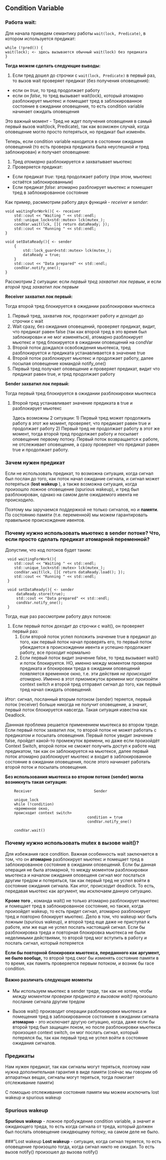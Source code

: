 ## Condition Variable 

### Работа wait:
 Для начала приведем семантику работы `wait(lock, Predicate)`, в котором используется предикат:
```
while (!pred()) {
wait(lock); <- здесь вызывается обычный wait(lock) без предиката
}
```
**Тогда можем сделать следующие выводы:** 
 1) Если тред дошел до строчки с `wait(lock, Predicate)` в первый раз, то вызов wait проверяет предикат (без получения оповещения):
- если он *true*, то тред продолжает работу
- если он *false*, то тред вызывает wait(lock), который атомарно разблокирует мьютекс и помещает тред в заблокированное состояние в ожидании оповещения, то есть condition variable начинает ожидать оповещения

 Это важный момент - Тред не ждет получения оповещения в самый первый вызов wait(lock, Predicate), так как возможен случай,
 когда оповещение могло просто потеряться, но предикат был изменён.

 Теперь, если condition variable находится в состоянии ожидания оповещений (то есть проверка предиката была неуспешной и тред заблокирован) и получает оповещение:
 1) Тред *атомарно* разблокируется и захватывает мьютекс
 2) Проверяется предикат:
 - Если предикат *true*: тред продолжает работу (при этом, мьютекс остаётся заблокированным) 
  - Если предикат *false*: атомарно разблоирует мьютекс и помещает тред в заблокированное состояние

Как пример, расммотрим работу двух функций - *receiver* и *sender*:

```
void waitingForWork(){ <- receiver
    std::cout << "Waiting " << std::endl;
    std::unique_lock<std::mutex> lck(mutex_);
    condVar.wait(lck, []{ return dataReady; });
    std::cout << "Running " << std::endl;
}

void setDataReady(){ <- sender
    {
        std::lock_guard<std::mutex> lck(mutex_);
        dataReady = true;
    }
    std::cout << "Data prepared" << std::endl;
    condVar.notify_one();
}
```

 Рассмотрим 2 ситуации: если *первый тред захватил лок первым*, и если *второй тред захватил лок первым*

 **Receiver захватил лок первый:**

 Тогда второй тред блокируется в ожидании разблокировки мьютекса
 1) Первый тред, захватив лок, продолжает работу и доходит до строчки с wait
 2) Wait сразу, без ожидания оповещений, проверяет предикат, видит, что предикат равен false (так как второй тред в это время был заблокирован и не мог изменяться), атомарно разблокирует мьютекс и тред блокируется в ожидании оповещений на condVar
 3) Второй поток дождался освобождения мьютекса, тред разблокируется и предиката устанавливается в значение true
 4) Второй поток разблокирует мьютекс и продолжает работу, далее посылая оповещение командой notify_one()
 5) Первый тред получает оповещение и проверяет предикат, видит что предикат равен true, и тред продолжает работу

 **Sender захватил лок первый:**

 Тогда первый тред блокируется в ожидании разблокировки мьютекса
 1) Второй тред устанавливает значение предиката в true и разблокирует мьютекс

    Здесь возможны 2 ситуации:
        1) Первый тред может продолжить работу в этот же момент, проверяет, что предикает равен true и продолжает работу
        2) Первый тред не продолжает работу в этот же момент, тогда второй тред продолжает работу и посылает оповещение первому потоку. Первый поток возвращается к работе, не отслеживает оповещение, а сразу проверяет что предикат равен true и продолжает работу.

### Зачем нужен предикат
 Если не использовать предикат, то возможна ситуация, когда сигнал был послан до того, как поток начал ожидание сигнала, и сигнал может потеряться (**lost wakeup** ), а также возможна ситуация, когда произошло ложное оповещение (spurious wakeup), и тред был разблокирован, однако на самом деле ожидаемого ивента не происходило.

 Поэтому мы заручаемся поддержкой не только сигналов, но и **памяти**. По состоянию памяти (т.е. переменной) мы можем гарантировать правильное происхождение ивентов. 

### Почему нужно использовать мьютекс в sender потоке? Что, если просто сделать предикат атомарной переменной?
 Допустим, что код потоков будет таким:
```
 void waitingForWork(){
    std::cout << "Waiting " << std::endl;
    std::unique_lock<std::mutex> lck(mutex_);
    condVar.wait(lck, []{ return dataReady.load(); });
    std::cout << "Running " << std::endl;
 }

 void setDataReady(){ <- sender
     dataReady.store(true);
     std::cout << "Data prepared" << std::endl;
     condVar.notify_one();
 }
```

 Тогда, еще раз рассмотрим работу двух потоков:
 1) Если первый поток доходит до строчки с wait(), он проверяет первый раз:
      1) Если второй поток успел положить значение true в предикат до того, как первый поток начал проверять его, то
 первый поток убеждается в происхождении ивента и успешно продолжает работу, все проходит нормально
      2) Если первый поток видит значение false, то тред вызывает wait() и поток блокируется. НО, именно между моментом проверки предиката и блокировки треда в ожидании оповещений появляется временное окно, т.е. эти действия *не происходят атомарно*. Именно в этот прмомежуток времени мог произойти context switch и второй тред отправил сигнал до того, как первый тред начал ожидать оповещений.

 Итог: сигнал, посланный вторым потоком (sender) теряется, первый поток (receiver) больше никогда не получит оповещение, а значит, первый поток блокируется навсегда. Такая ситуация известна как Deadlock.

 Даннная проблема решается применением мьютекса во втором треде. Если первый поток захватил лок, то второй поток не может работать с предикатом и посылать оповещения. Первый поток увидит значение false, пройдет какой-то промежуток времени, но даже если произойдёт Context Switch, второй поток не сможет получить доступ к работе над предикатом, так как он заблокируется на мьютексе, далее первый поток атомарно разблокирует мьютекс и входит в заблокированное состояние в ожидании оповещения, после этого начинает работать второй поток и посылать оповещения. 

 **Без использования мьютекса во втором потоке (sender) могла возникнуть такая ситуация:**
 ```
     Receiver                            Sender

     unique_lock
     while (!condition)
     <временное окно,
     происходит context switch>
                                      condition = true
                                      condVar.notify_one()

     condVar.wait()
 ```

###  Почему нужно использовать mutex в вызове wait()?
 Для избежания race condition.
 Важная особенность wait заключается в том, что он **атомарно**  разблокирует мьютекс и помещает тред в заблокированное состояние в ожидании оповещений. Если бы данная операция не была атомарной, то между моментом разблокировки мьютекса
 и началом ожидания оповещеня сигнал мог послаться другим тредом и потеряться, так как первый тред не успел войти в состояние ожидания сигнала. Как итог, происходит deadlock. 
 То есть, передавая мьютекс как аргумент, мы исключаем данную ситуацию.

 **Кроме того** , команда wait() не только атомарно разблокирует мьютекс и помещает тред в заблокированное состояние, но
 также, когда произойдет wakeup, то есть придет сигнал, атомарно разблокирует тред и повторно блокирует мьютекс.
 Дело в том, что wakeup мог быть ложным (spurious wakeup), и второй тред еще даже не приступал к работе, или же еще не
 успел послать настоящий сигнал.
 Если бы разблокировка треда и повторная блокировка мьютекса не были неделимыми действиями, то второй тред мог вступить
 в работу и послать сигнал, который потеряется

 **Если бы повторной блокировки мьютекса, переданного как аргумент, не было вообще,**  то второй тред смог бы изменять
 состояние памяти в то время, как память проверяется первым потоком, и возник бы race condition.

#### Важно различать следующие моменты
- Мы используем мьютекс в sender треде, так как не хотим, чтобы _между моментом проверки предиката и вызовом wait()_ 
 произошло послание сигнала другим тредом

- Вызов wait() производит операции разблокировки мьютекса и помещения тред в заблокированное состояние в ожидании сигнала
**атомарно**  - это исключает другую ситуацию, когда, даже если бы второй тред был защищен локом, но после разблокировки мьютекса произошел context switch, он мог послать сигнал, который потерялся бы, так как первый тред не успел войти в состояние ожидания сигналов.

### Предикаты
Нам нужен предикат, так как сигналы могут теряться, поэтому нам нужна дополнительная гарантия в виде памяти (сейчас мы говорим об аппаратных вещах, сигналы могут теряться, тогда помогает отслеживание памяти)

 С помощью отслеживания состояния памяти мы можем исключить lost wakeup и spurious wakeup

### Spurious wakeup
 **Spurious wakeup** - ложное пробуждение condition variable, а значит и ожидающего треда, то есть когда сигнала от треда, который должен был послать оповещение ожидвющему потоку, на самом деле не было.

###"Lost wakeup
 **Lost wakeup** - ситуация, когда сигнал теряется, то есть оповещение произошло тогда, когда сигнал никто не ожидал.
 То есть вызов notify() произошел до вызова notify()